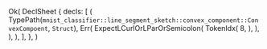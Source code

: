 Ok(
    DeclSheet {
        decls: [
            (
                TypePath(`mnist_classifier::line_segment_sketch::convex_component::ConvexCompoent`, `Struct`),
                Err(
                    ExpectLCurlOrLParOrSemicolon(
                        TokenIdx(
                            8,
                        ),
                    ),
                ),
            ),
        ],
    },
)